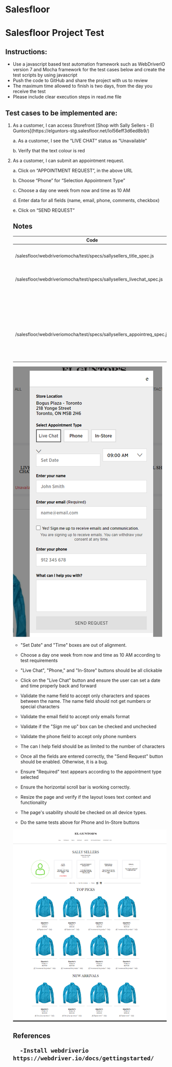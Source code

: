 # Salesfloor
# Salesfloor Project Test

<h2> Instructions: </h2>

- Use a javascript based test automation framework such as WebDriverIO version 7 and Mocha framework for the test cases below and create the test scripts by using javascript
- Push the code to GitHub and share the project with us to review
- The maximum time allowed to finish is two days, from the day you receive the test
- Please include clear execution steps in read.me file 

<h2> Test cases to be implemented are: </h2>

<ol>
  <li> As a customer, I can access Storefront [Shop with Sally Sellers - El Guntors](https://elguntors-stg.salesfloor.net/lol56eff3d6ed8b9/) </li>

  a. As a customer, I see the “LIVE CHAT” status as “Unavailable” 
  
  b. Verify that the text colour is red

  <li> As a customer, I can submit an appointment request. </li>

   a. Click on “APPOINTMENT REQUEST”, in the above URL
  
   b. Choose “Phone” for “Selection Appointment Type”
  
   c. Choose a day one week from now and time as 10 AM
   
   d. Enter data for all fields (name, email, phone, comments, checkbox)
   
   e. Click on “SEND REQUEST”
  
  
  <h2> Notes </h2>
  
  |  Code    |    Description  |
  |------|------|
  | /salesfloor/webdriveriomocha/test/specs/sallysellers_title_spec.js    | Verify if the title od the page is correct     |
  | /salesfloor/webdriveriomocha/test/specs/sallysellers_livechat_spec.js | Verify if the text "Unavailable" is displaying |
  |                               | Verify if the color of the text is red         |
  | /salesfloor/webdriveriomocha/test/specs/sallysellers_appointreq_spec.js | I got stuck on Xpath and the code is NOT done.  I am going to describe below how I would test this manualy.   |
  |                                 |                                                                                                                 |
 
 ![Alternate image text](https://github.com/denisdeo/salesfloor/blob/main/appointmenttype.png)

- "Set Date" and "Time" boxes are out of alignment.  

- Choose a day one week from now and time as 10 AM according to test requirements
  
- "Live Chat", "Phone," and "In-Store" buttons should be all clickable 

- Click on the "Live Chat" button and ensure the user can set a date and time properly back and forward 

- Validate the name field to accept only characters and spaces between the name. The name field should not get numbers or special characters 

- Validate the email field to accept only emails format

- Validate if the "Sign me up" box can be checked and unchecked

- Validate the phone field to accept only phone numbers

- The can I help field should be as limited to the number of characters

- Once all the fields are entered correctly, the "Send Request" button should be enabled. Otherwise, it is a bug.

- Ensure "Required" text appears according to the appointment type selected 

- Ensure the horizontal scroll bar is working correctly.

- Resize the page and verify if the layout loses text context and functionality

- The page's usability should be checked on all device types.

- Do the same tests above for Phone and In-Store buttons


 ![Alternate image text](https://github.com/denisdeo/salesfloor/blob/main/MainScreenshot.png)
   
  <h2> References
     
      -Install webdriverio https://webdriver.io/docs/gettingstarted/
